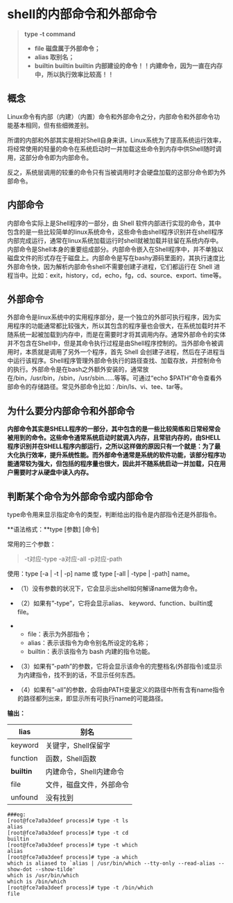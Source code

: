 

# shell的内部命令和外部命令

>**type -t command**
>
>* **file  磁盘属于外部命令；**
>*  **alias 取别名；**
>* **builtin  builtin builtin 内部建设的命令！！内建命令，因为一直在内存中，所以执行效率比较高！！**



## 概念

Linux命令有内部（内建）（内置）命令和外部命令之分，内部命令和外部命令功能基本相同，但有些细微差别。

所谓的内部和外部其实是相对Shell自身来讲。Linux系统为了提高系统运行效率，将经常使用的轻量的命令在系统启动时一并加载这些命令到内存中供Shell随时调用，这部分命令即为内部命令。

反之，系统层调用的较重的命令只有当被调用时才会硬盘加载的这部分命令即为外部命令。

## 内部命令

内部命令实际上是Shell程序的一部分，由 Shell 软件内部进行实现的命令，其中包含的是一些比较简单的linux系统命令，这些命令由shell程序识别并在shell程序内部完成运行，通常在linux系统加载运行时shell就被加载并驻留在系统内存中。内部命令是Shell本身的重要组成部分。内部命令嵌入在Shell程序中，并不单独以磁盘文件的形式存在于磁盘上。内部命令是写在bashy源码里面的，其执行速度比外部命令快，因为解析内部命令shell不需要创建子进程，它们都运行在 Shell 进程当中。比如：exit，history，cd，echo，fg，cd、source、export、time等。

## 外部命令

外部命令是linux系统中的实用程序部分，是一个独立的外部可执行程序，因为实用程序的功能通常都比较强大，所以其包含的程序量也会很大，在系统加载时并不随系统一起被加载到内存中，而是在需要时才将其调用内存。通常外部命令的实体并不包含在Shell中，但是其命令执行过程是由Shell程序控制的。当外部命令被调用时，本质就是调用了另外一个程序，首先 Shell 会创建子进程，然后在子进程当中运行该程序。Shell程序管理外部命令执行的路径查找、加载存放，并控制命令的执行。外部命令是在bash之外额外安装的，通常放在/bin，/usr/bin，/sbin，/usr/sbin……等等。可通过“echo $PATH”命令查看外部命令的存储路径。常见外部命令比如：/bin/ls、vi、tee、tar等。

## 为什么要分内部命令和外部命令

**内部命令其实是SHELL程序的一部分，其中包含的是一些比较简练和日常经常会被用到的命令。这些命令通常系统启动时就调入内存，且常驻内存的，由SHELL程序识别并在SHELL程序内部运行，之所以这样做的原因只有一个就是：为了最大化执行效率，提升系统性能。而外部命令通常是系统的软件功能，该部分程序功能通常较为强大，但包括的程序量也很大，因此并不随系统启动一并加载，只在用户需要时才从硬盘中读入内存。**

## 判断某个命令为外部命令或内部命令

type命令用来显示指定命令的类型，判断给出的指令是内部指令还是外部指令。

**语法格式：**type [参数] [命令]

常用的三个参数：

> -t对应-type
> -a对应-all
> -p对应-path

使用：type [-a | -t | -p] name 或 type [-all | -type | -path] name。

- （1）没有参数的状况下，它会显示出shell如何解译name做为命令。

- （2）如果有”-type”，它将会显示alias、 keyword、function、builtin或file。

- - file：表示为外部指令；
  - alias：表示该指令为命令别名所设定的名称；
  - builtin：表示该指令为 bash 内建的指令功能。

- （3）如果有”-path”的参数，它将会显示该命令的完整档名(外部指令)或显示为内建指令，找不到的话，不显示任何东西。

- （4）如果有”-all”的参数，会将由PATH变量定义的路径中所有含有name指令的路径都列出来，即显示所有可执行name的可能路径。

**输出：**

| lias        | 别名                     |
| ----------- | ------------------------ |
| keyword     | 关键字，Shell保留字      |
| function    | 函数，Shell函数          |
| **builtin** | 内建命令，Shell内建命令  |
| file        | 文件，磁盘文件，外部命令 |
| unfound     | 没有找到                 |





````shell
###eg:
[root@fce7a0a3deef process]# type -t ls
alias
[root@fce7a0a3deef process]# type -t cd
builtin
[root@fce7a0a3deef process]# type -t which
alias
[root@fce7a0a3deef process]# type -a which
which is aliased to `alias | /usr/bin/which --tty-only --read-alias --show-dot --show-tilde'
which is /usr/bin/which
which is /bin/which
[root@fce7a0a3deef process]# type -t /bin/which 
file
````

